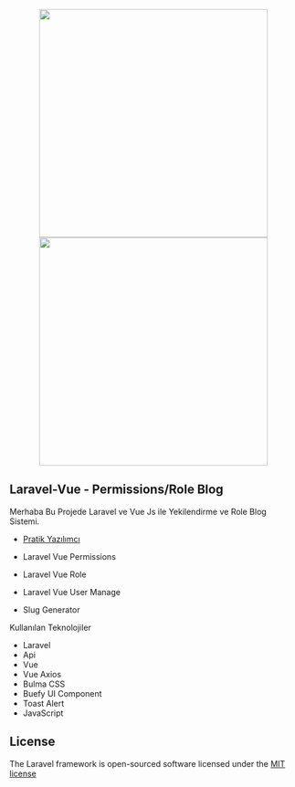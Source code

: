 <p align="center">  <a  href="https://wwwpratikyazilimci.com"><img src="https://www.pratikyazilimci.com/images/site/logo2.png" width="400"></a>
 <a href="https://laravel.com/"><img src="https://res.cloudinary.com/dtfbvvkyp/image/upload/v1566331377/laravel-logolockup-cmyk-red.svg" width="400"></a> </p>

## Laravel-Vue - Permissions/Role Blog

Merhaba Bu Projede Laravel ve Vue Js ile Yekilendirme ve Role Blog Sistemi.

- [Pratik Yazılımcı](https://www.pratikyazilimci.com)

- Laravel Vue Permissions
- Laravel Vue Role
- Laravel Vue User Manage
- Slug Generator

Kullanılan Teknolojiler
- Laravel
- Api
- Vue
- Vue Axios
- Bulma CSS
- Buefy UI Component
- Toast Alert
- JavaScript

## License

The Laravel framework is open-sourced software licensed under the [MIT license](https://opensource.org/licenses/MIT)
